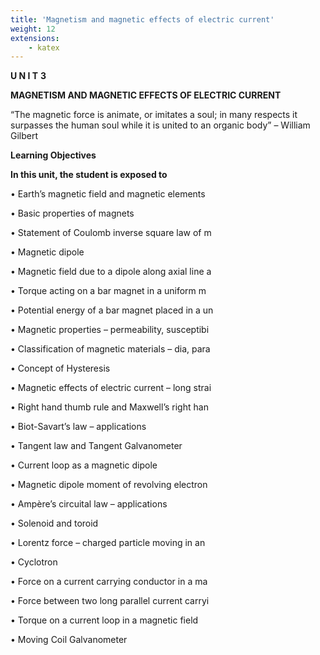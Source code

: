 ```yaml
---
title: 'Magnetism and magnetic effects of electric current'
weight: 12
extensions:
    - katex
---   
```


**U N I T** **3** 

**MAGNETISM AND MAGNETIC  EFFECTS OF ELECTRIC CURRENT**

“The magnetic force is animate, or imitates a soul; in many respects it surpasses 
the human soul while it is united to an organic body” – William Gilbert

**Learning Objectives**  

**In this unit, the student is exposed to**

• Earth’s magnetic field and magnetic elements

• Basic properties of magnets

• Statement of Coulomb inverse square law of m

• Magnetic dipole

• Magnetic field due to a dipole along axial line a

• Torque acting on a bar magnet in a uniform m

• Potential energy of a bar magnet placed in a un

• Magnetic properties – permeability, susceptibi

• Classification of magnetic materials – dia, para

• Concept of Hysteresis

• Magnetic effects of electric current – long strai

• Right hand thumb rule and Maxwell’s right han

• Biot-Savart’s law – applications

• Tangent law and Tangent Galvanometer

• Current loop as a magnetic dipole

• Magnetic dipole moment of revolving electron

• Ampère’s circuital law – applications

• Solenoid and toroid

• Lorentz force – charged particle moving in an

• Cyclotron

• Force on a current carrying conductor in a ma

• Force between two long parallel current carryi

• Torque on a current loop in a magnetic field

• Moving Coil Galvanometer

 
